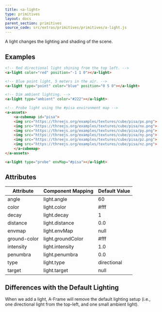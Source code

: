 ```yaml
---
title: <a-light>
type: primitives
layout: docs
parent_section: primitives
source_code: src/extras/primitives/primitives/a-light.js
---
```


A light changes the lighting and shading of the scene.

## Examples

```html
<!-- Red directional light shining from the top left. -->
<a-light color="red" position="-1 1 0"></a-light>

<!-- Blue point light, 5 meters in the air. -->
<a-light type="point" color="blue" position="0 5 0"></a-light>

<!-- Dim ambient lighting. -->
<a-light type="ambient" color="#222"></a-light>

<!-- Probe light using the #pisa environment map -->
<a-assets>
	<a-cubemap id="pisa">
	<img src="https://threejs.org/examples/textures/cube/pisa/px.png">
	<img src="https://threejs.org/examples/textures/cube/pisa/nx.png">
	<img src="https://threejs.org/examples/textures/cube/pisa/py.png">
	<img src="https://threejs.org/examples/textures/cube/pisa/ny.png">
	<img src="https://threejs.org/examples/textures/cube/pisa/pz.png">
	<img src="https://threejs.org/examples/textures/cube/pisa/nz.png">
	</a-cubemap>
</a-assets>

<a-light type="probe" envMap="#pisa"></a-light>
```

## Attributes

| Attribute    | Component Mapping | Default Value |
| ------------ | ----------------- | ------------- |
| angle        | light.angle       | 60            |
| color        | light.color       | #fff          |
| decay        | light.decay       | 1             |
| distance     | light.distance    | 0.0           |
| envmap       | light.envMap      | null          |
| ground-color | light.groundColor | #fff          |
| intensity    | light.intensity   | 1.0           |
| penumbra     | light.penumbra    | 0.0           |
| type         | light.type        | directional   |
| target       | light.target      | null          |

## Differences with the Default Lighting

When we add a light, A-Frame will remove the default lighting setup (i.e., one
directional light from the top-left, and one small ambient light).
